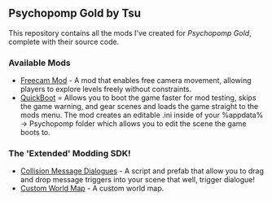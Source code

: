 ## Psychopomp Gold by Tsu

This repository contains all the mods I've created for *Psychopomp Gold*, complete with their source code.

### Available Mods

- [Freecam Mod](https://github.com/trevorftp/Psychopomp/tree/main/Freecam) - A mod that enables free camera movement, allowing players to explore levels freely without constraints.
- [QuickBoot](https://github.com/trevorftp/Psychopomp/tree/main/QuickBoot) = Allows you to boot the game faster for mod testing, skips the game warning, and gear scenes and loads the game straight to the mods menu. The mod creates an editable .ini inside of your %appdata% -> Psychopomp folder which allows you to edit the scene the game boots to.


### The 'Extended' Modding SDK!

- [Collision Message Dialogues](https://github.com/trevorftp/Psychopomp/tree/main/Extended%20SDK/MessageTrigger) - A script and prefab that allow you to drag and drop message triggers into your scene that well, trigger dialogue!
- [Custom World Map](https://github.com/trevorftp/Psychopomp/tree/main/Extended%20SDK/CustomWorldMap) - A custom world map.

